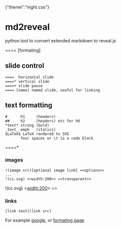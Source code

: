 {"theme":"night.css"}

# md2reveal
python tool to convert extended markdown to reveal.js

==== [formating]

## slide control
	====  horizontal slide
	====* vertical slide
	====+ slide pause
	==== [name] named slide, useful for linking

## text formatting
    #      h1     (headers) 
    ##     h2     (headers) etc for h6
	*text* strong (bold)
	_text_ emph   (italics)
	$LaTeX$ LaTeX rendered to SVG
	       four spaces or \t is a code block


====*
### images
	!(image src)[optional image link] <<options>>
    ...
	!(cc.svg) <<width:200>> <<transparent>>
!(cc.svg) <<width:200>> <<transparent>>


### links
	[link text](link src)
	
For example [google](https://www.google.com), 
or [formating page](#/formating)


